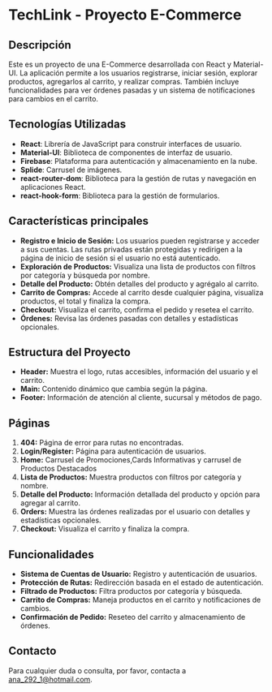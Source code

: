 # TechLink - Proyecto E-Commerce

## Descripción

Este es un proyecto de una E-Commerce desarrollada con React y Material-UI. La aplicación permite a los usuarios registrarse, iniciar sesión, explorar productos, agregarlos al carrito, y realizar compras. También incluye funcionalidades para ver órdenes pasadas y un sistema de notificaciones para cambios en el carrito.

## Tecnologías Utilizadas

- **React**: Librería de JavaScript para construir interfaces de usuario.
- **Material-UI**: Biblioteca de componentes de interfaz de usuario.
- **Firebase**: Plataforma para autenticación y almacenamiento en la nube.
- **Splide**: Carrusel de imágenes.
- **react-router-dom**: Biblioteca para la gestión de rutas y navegación en aplicaciones React.
- **react-hook-form**: Biblioteca para la gestión de formularios.

## Características principales

- **Registro e Inicio de Sesión:** Los usuarios pueden registrarse y acceder a sus cuentas. Las rutas privadas están protegidas y redirigen a la página de inicio de sesión si el usuario no está autenticado.
- **Exploración de Productos:** Visualiza una lista de productos con filtros por categoría y búsqueda por nombre.
- **Detalle del Producto:** Obtén detalles del producto y agrégalo al carrito.
- **Carrito de Compras:** Accede al carrito desde cualquier página, visualiza productos, el total y finaliza la compra.
- **Checkout:** Visualiza el carrito, confirma el pedido y resetea el carrito.
- **Órdenes:** Revisa las órdenes pasadas con detalles y estadísticas opcionales.

## Estructura del Proyecto

- **Header:** Muestra el logo, rutas accesibles, información del usuario y el carrito.
- **Main:** Contenido dinámico que cambia según la página.
- **Footer:** Información de atención al cliente, sucursal y métodos de pago.

## Páginas

1. **404:** Página de error para rutas no encontradas.
2. **Login/Register:** Página para autenticación de usuarios.
3. **Home:** Carrusel de Promociones,Cards Informativas y carrusel de Productos Destacados
4. **Lista de Productos:** Muestra productos con filtros por categoría y nombre.
5. **Detalle del Producto:** Información detallada del producto y opción para agregar al carrito.
6. **Orders:** Muestra las órdenes realizadas por el usuario con detalles y estadísticas opcionales.
7. **Checkout:** Visualiza el carrito y finaliza la compra.

## Funcionalidades

- **Sistema de Cuentas de Usuario:** Registro y autenticación de usuarios.
- **Protección de Rutas:** Redirección basada en el estado de autenticación.
- **Filtrado de Productos:** Filtra productos por categoría y búsqueda.
- **Carrito de Compras:** Maneja productos en el carrito y notificaciones de cambios.
- **Confirmación de Pedido:** Reseteo del carrito y almacenamiento de órdenes.

## Contacto

Para cualquier duda o consulta, por favor, contacta a [ana_292_1@hotmail.com](mailto:ana_292_1@hotmail.com).
